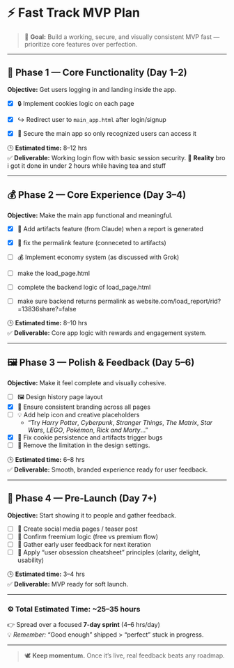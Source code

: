 # ⚡ Fast Track MVP Plan

> 🎯 **Goal:** Build a working, secure, and visually consistent MVP fast — prioritize core features over perfection.

---

## 🧩 Phase 1 — Core Functionality (Day 1–2)

**Objective:** Get users logging in and landing inside the app.

- [x] 🔒 Implement cookies logic on each page  
- [x] ↪️ Redirect user to `main_app.html` after login/signup  
- [x] 🔐 Secure the main app so only recognized users can access it


🕒 **Estimated time:** 8–12 hrs  
✅ **Deliverable:** Working login flow with basic session security.
🗿 **Reality** bro i got it done in under 2 hours while having tea and stuff

---

## 💰 Phase 2 — Core Experience (Day 3–4)

**Objective:** Make the main app functional and meaningful.

- [x] 📝 Add artifacts feature (from Claude) when a report is generated
- [x] 🐛 fix the permalink feature (conneceted to artifacts) 
- [ ] 💰 Implement economy system (as discussed with Grok)
- [ ] make the load_page.html
- [ ] complete the backend logic of load_page.html
- [ ] make sure backend returns permalink as website.com/load_report/rid?=13836share?=false


🕒 **Estimated time:** 8–10 hrs  
✅ **Deliverable:** Core app logic with rewards and engagement system.

---

## 🖼️ Phase 3 — Polish & Feedback (Day 5–6)

**Objective:** Make it feel complete and visually cohesive.

- [ ] 🖼️ Design history page layout  
- [x] 🎨 Ensure consistent branding across all pages  
- [ ] 💡 Add help icon and creative placeholders  
  - “Try *Harry Potter*, *Cyberpunk*, *Stranger Things*, *The Matrix*, *Star Wars*, *LEGO*, *Pokémon*, *Rick and Morty*…”  
- [x] 🐛 Fix cookie persistence and artifacts trigger bugs
- [ ] 🤮 Remove the limitation in the design settings.

🕒 **Estimated time:** 6–8 hrs  
✅ **Deliverable:** Smooth, branded experience ready for user feedback.

---

## 📢 Phase 4 — Pre-Launch (Day 7+)

**Objective:** Start showing it to people and gather feedback.

- [ ] 📢 Create social media pages / teaser post  
- [ ] 💎 Confirm freemium logic (free vs premium flow)  
- [ ] 🧠 Gather early user feedback for next iteration
- [ ] 📜 Apply “user obsession cheatsheet” principles (clarity, delight, usability)

🕒 **Estimated time:** 3–4 hrs  
✅ **Deliverable:** MVP ready for soft launch.

---

### ⚙️ Total Estimated Time: **~25–35 hours**
👉 Spread over a focused **7-day sprint** (4–6 hrs/day)  
💡 *Remember:* “Good enough” shipped > “perfect” stuck in progress.

---

> 🕊️ **Keep momentum.** Once it’s live, real feedback beats any roadmap.
